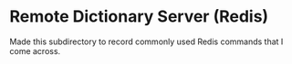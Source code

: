 # Remote Dictionary Server (Redis)
Made this subdirectory to record commonly used Redis commands that I come across.